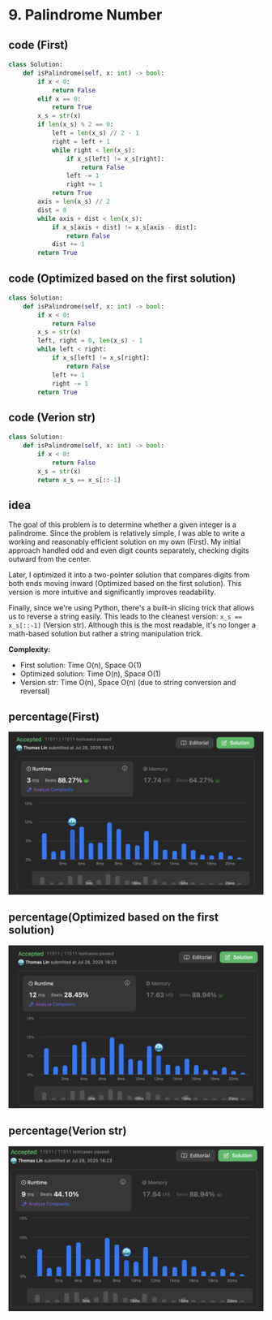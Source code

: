 # 9. Palindrome Number
## code (First)
```python
class Solution:
    def isPalindrome(self, x: int) -> bool:
        if x < 0:
            return False
        elif x == 0:
            return True
        x_s = str(x)
        if len(x_s) % 2 == 0:
            left = len(x_s) // 2 - 1
            right = left + 1
            while right < len(x_s):
                if x_s[left] != x_s[right]:
                    return False
                left -= 1
                right += 1
            return True
        axis = len(x_s) // 2
        dist = 0
        while axis + dist < len(x_s):
            if x_s[axis + dist] != x_s[axis - dist]:
                return False
            dist += 1
        return True
```
## code (Optimized based on the first solution)
```python
class Solution:
    def isPalindrome(self, x: int) -> bool:
        if x < 0:
            return False
        x_s = str(x)
        left, right = 0, len(x_s) - 1
        while left < right:
            if x_s[left] != x_s[right]:
                return False
            left += 1
            right -= 1
        return True
```
## code (Verion str)
```python
class Solution:
    def isPalindrome(self, x: int) -> bool:
        if x < 0:
            return False
        x_s = str(x)
        return x_s == x_s[::-1]
```
## idea
The goal of this problem is to determine whether a given integer is a palindrome. Since the problem is relatively simple, I was able to write a working and reasonably efficient solution on my own (First). My initial approach handled odd and even digit counts separately, checking digits outward from the center.

Later, I optimized it into a two-pointer solution that compares digits from both ends moving inward (Optimized based on the first solution). This version is more intuitive and significantly improves readability.

Finally, since we're using Python, there's a built-in slicing trick that allows us to reverse a string easily. This leads to the cleanest version: `x_s == x_s[::-1]` (Version str). Although this is the most readable, it's no longer a math-based solution but rather a string manipulation trick.

**Complexity:**

* First solution: Time O(n), Space O(1)
* Optimized solution: Time O(n), Space O(1)
* Version str: Time O(n), Space O(n) (due to string conversion and reversal)
## percentage(First)
![](/assetPic/pnf.png)
## percentage(Optimized based on the first solution)
![](/assetPic/pns.png)
## percentage(Verion str)
![](/assetPic/pnt.png)
